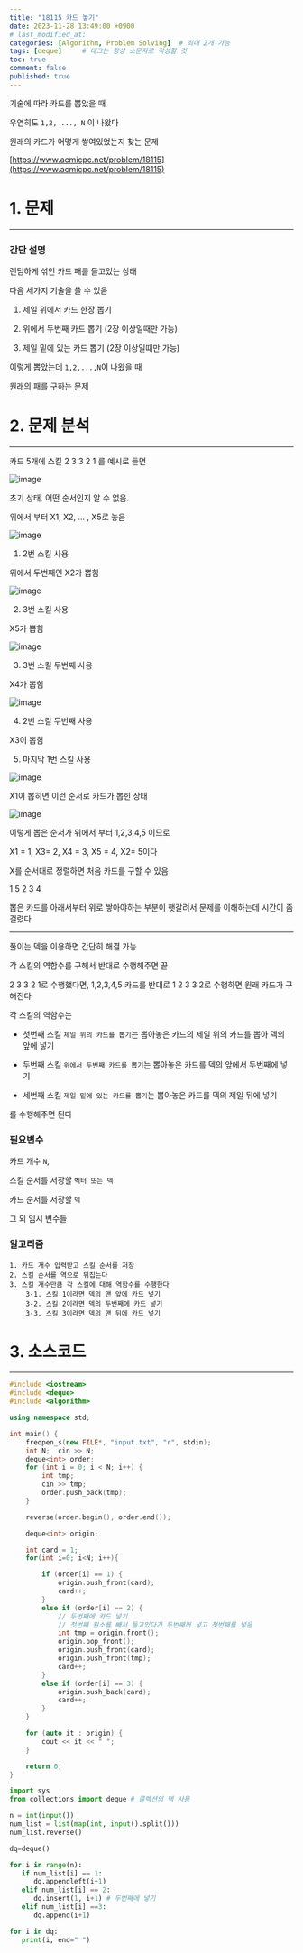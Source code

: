```yaml
---
title: "18115 카드 놓기"
date: 2023-11-28 13:49:00 +0900
# last_modified_at: 
categories: [Algorithm, Problem Solving]  # 최대 2개 가능
tags: [deque]     # 태그는 항상 소문자로 작성할 것
toc: true
comment: false
published: true
---
```


기술에 따라 카드를 뽑았을 때 

우연히도 `1,2, ..., N` 이 나왔다

원래의 카드가 어떻게 쌓여있었는지 찾는 문제

[https://www.acmicpc.net/problem/18115](https://www.acmicpc.net/problem/18115)

# 1. 문제
---
### 간단 설명
랜덤하게 섞인 카드 패를 들고있는 상태

다음 세가지 기술을 쓸 수 있음

1. 제일 위에서 카드 한장 뽑기

2. 위에서 두번째 카드 뽑기 (2장 이상일때만 가능)

3. 제일 밑에 있는 카드 뽑기 (2장 이상일떄만 가능)

이렇게 뽑았는데 `1,2,...,N`이 나왔을 때

원래의 패를 구하는 문제

# 2. 문제 분석
---

카드 5개에 스킬 2 3 3 2 1 를 예시로 들면 

![image](https://github.com/jinhg0214/jinhg0214.github.io/assets/70011316/db2c5c90-0cb7-41e0-8809-a31510d5d6be)

초기 상태. 어떤 순서인지 알 수 없음.

위에서 부터 X1, X2, ... , X5로 놓음

![image](https://github.com/jinhg0214/jinhg0214.github.io/assets/70011316/8857cffa-d298-4766-bc06-94d060a020cf)

1. 2번 스킬 사용

위에서 두번째인 X2가 뽑힘

![image](https://github.com/jinhg0214/jinhg0214.github.io/assets/70011316/cbb4dbde-fae3-49cd-86b5-3cfafcb06327)

2. 3번 스킬 사용

X5가 뽑힘

![image](https://github.com/jinhg0214/jinhg0214.github.io/assets/70011316/a7883b2c-ab03-47de-b5df-c3a680450a1b)

3. 3번 스킬 두번째 사용

X4가 뽑힘

![image](https://github.com/jinhg0214/jinhg0214.github.io/assets/70011316/6bd04c3c-70cc-4672-991f-2fa463034699)

4. 2번 스킬 두번째 사용

X3이 뽑힘

5. 마지막 1번 스킬 사용

![image](https://github.com/jinhg0214/jinhg0214.github.io/assets/70011316/77c1d62f-fb07-4ee0-8bb1-1823fa90c766)

X1이 뽑히면 이런 순서로 카드가 뽑힌 상태

![image](https://github.com/jinhg0214/jinhg0214.github.io/assets/70011316/5d7bde4a-5f9c-4136-ba6e-12bb5cc9ef16)

이렇게 뽑은 순서가 위에서 부터 1,2,3,4,5 이므로

X1 = 1, X3= 2, X4 = 3, X5 = 4, X2= 5이다

X를 순서대로 정렬하면 처음 카드를 구할 수 있음

1 5 2 3 4

뽑은 카드를 아래서부터 위로 쌓아야하는 부분이 햇갈려서 문제를 이해하는데 시간이 좀 걸렸다

---

풀이는 덱을 이용하면 간단히 해결 가능

각 스킬의 역함수를 구해서 반대로 수행해주면 끝

2 3 3 2 1로 수행했다면, 1,2,3,4,5 카드를 반대로 1 2 3 3 2로 수행하면 원래 카드가 구해진다

각 스킬의 역함수는

- 첫번째 스킬 `제일 위의 카드를 뽑기`는 뽑아놓은 카드의 제일 위의 카드를 뽑아 덱의 앞에 넣기

- 두번째 스킬 `위에서 두번째 카드를 뽑기`는 뽑아놓은 카드를 덱의 앞에서 두번째에 넣기

- 세번째 스킬 `제일 밑에 있는 카드를 뽑기`는 뽑아놓은 카드를 덱의 제일 뒤에 넣기

를 수행해주면 된다



### 필요변수
카드 개수 `N`, 

스킬 순서를 저장할 `벡터 또는 덱`

카드 순서를 저장할 `덱`

그 외 임시 변수들

### 알고리즘
```
1. 카드 개수 입력받고 스킬 순서를 저장
2. 스킬 순서를 역으로 뒤집는다 
3. 스킬 개수만큼 각 스킬에 대해 역함수를 수행한다
    3-1. 스킬 1이라면 덱의 맨 앞에 카드 넣기
    3-2. 스킬 2이라면 덱의 두번째에 카드 넣기
    3-3. 스킬 3이라면 덱의 맨 뒤에 카드 넣기
```


# 3. 소스코드
---

```cpp
#include <iostream>
#include <deque>
#include <algorithm>

using namespace std;

int main() {
	freopen_s(new FILE*, "input.txt", "r", stdin);
	int N;	cin >> N;
	deque<int> order;
	for (int i = 0; i < N; i++) {
		int tmp;
		cin >> tmp;
		order.push_back(tmp);
	}

	reverse(order.begin(), order.end());

	deque<int> origin;

	int card = 1;
	for(int i=0; i<N; i++){

		if (order[i] == 1) {
			origin.push_front(card);
			card++;
		}
		else if (order[i] == 2) {
			// 두번째에 카드 넣기
            // 첫번째 원소를 빼서 들고있다가 두번째꺼 넣고 첫번째를 넣음
			int tmp = origin.front();
			origin.pop_front();
			origin.push_front(card);
			origin.push_front(tmp);
			card++;
		}
		else if (order[i] == 3) {
			origin.push_back(card);
			card++;
		}
	}

	for (auto it : origin) {
		cout << it << " ";
	}

	return 0;
}
```

```python
import sys
from collections import deque # 콜렉션의 덱 사용

n = int(input())
num_list = list(map(int, input().split()))
num_list.reverse()

dq=deque()

for i in range(n):
   if num_list[i] == 1:
      dq.appendleft(i+1)
   elif num_list[i] == 2:
      dq.insert(1, i+1) # 두번째에 넣기
   elif num_list[i] ==3:
      dq.append(i+1)

for i in dq:
   print(i, end=" ")

```